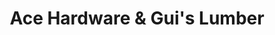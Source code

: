 ---
title: "Ace Hardware & Gui's Lumber"
url: /springville/ace-hardware-und-guis-lumber/
shop: Baumarkt
---